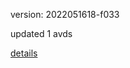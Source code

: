 version: 2022051618-f033

updated 1 avds

[details](https://github.com/0x74f917491bfa7ebfa379/ali_avd_db/blob/master/change_log/2022/05/16/18/f033.txt)